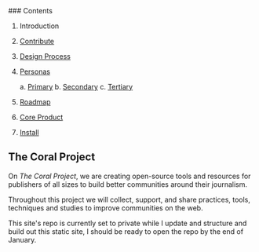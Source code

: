 <span class="hide">
### Contents

1. Introduction
2. [Contribute](contribute.md)
3. [Design Process](process.md)
4. [Personas](personas.md)

   a. [Primary](primary-persona.md)
   b. [Secondary](secondary-persona.md)
   c. [Tertiary](tertiary-persona.md)

5. [Roadmap](roadmap.md)
6. [Core Product](project-trust.md)
7. [Install](install.md)
</span>

## The Coral Project

On *The Coral Project*, we are creating open-source tools and resources for publishers of all sizes to build better communities around their journalism.

Throughout this project we will collect, support, and share practices, tools, techniques and studies to improve communities on the web.

This site's repo is currently set to private while I update and structure and build out this static site, I should be ready to open the repo by the end of January.
